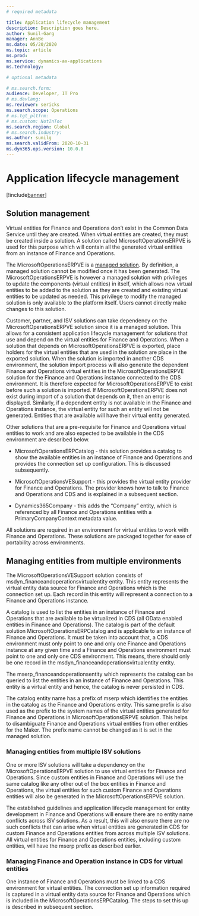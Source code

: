```yaml
---
# required metadata

title: Application lifecycle management
description: Description goes here.
author: Sunil-Garg
manager: AnnBe
ms.date: 05/20/2020
ms.topic: article
ms.prod:
ms.service: dynamics-ax-applications
ms.technology: 

# optional metadata

# ms.search.form:
audience: Developer, IT Pro
# ms.devlang: 
ms.reviewer: sericks
ms.search.scope: Operations
# ms.tgt_pltfrm: 
# ms.custom: NotInToc
ms.search.region: Global
# ms.search.industry:
ms.author: sunilg
ms.search.validFrom: 2020-10-31
ms.dyn365.ops.version: 10.0.0
---
```


# Application lifecycle management

[!include[banner](../includes/banner.md)]

## Solution management

Virtual entities for Finance and Operations don’t exist in the Common Data Service until they are created. When virtual entities are created, they must be created inside a solution. A solution called MicrosoftOperationsERPVE is used for this purpose which will contain all the generated virtual entities from an instance of Finance and Operations.

The MicrosoftOperationsERPVE is a [managed solution](https://docs.microsoft.com/en-us/powerapps/developer/common-data-service/introduction-solutions). By definition, a managed solution cannot be modified once it has been generated. The MicrosoftOperationsERPVE is however a managed solution with privileges to update the components (virtual entities) in itself, which allows new virtual entities to be added to the solution as they are created and existing virtual entities to be updated as needed. This privilege to modify the managed solution is only available to the platform itself. Users cannot directly make changes to this solution.

Customer, partner, and ISV solutions can take dependency on the MicrosoftOperationsERPVE solution since it is a managed solution. This allows for a consistent application lifecycle management for solutions that use and depend on the virtual entities for Finance and Operations. When a solution that depends on MicrosoftOperationsERPVE is exported, place holders for the virtual entities that are used in the solution are place in the exported solution. When the solution is imported in another CDS environment, the solution import process will also generate the dependent Finance and Operations virtual entities in the MicrosoftOperationsERPVE solution for the Finance and Operations instance connected to the CDS environment. It is therefore expected for MicrosoftOperationsERPVE to exist before such a solution is imported. If MicrosoftOperationsERPVE does not exist during import of a solution that depends on it, then an error is displayed. Similarly, if a dependent entity is not available in the Finance and Operations instance, the virtual entity for such an
entity will not be generated. Entities that are available will have their virtual entity generated.

Other solutions that are a pre-requisite for Finance and Operations virtual entities to work and are also expected to be available in the CDS environment are described below.

-   MicrosoftOperationsERPCatalog - this solution provides a catalog to show the available entities in an instance of Finance and Operations and provides the connection set up configuration. This is discussed subsequently.

-   MicrosoftOperationsVESupport - this provides the virtual entity provider for Finance and Operations. The provider knows how to talk to Finance and Operations and CDS and is explained in a subsequent section.

-   Dynamics365Company - this adds the “Company” entity, which is referenced by all Finance and Operations entities with a PrimaryCompanyContext metadata value.

All solutions are required in an environment for virtual entities to work with Finance and Operations. These solutions are packaged together for ease of portability across environments.

## Managing entities from multiple environments

The MicrosoftOperationsVESupport solution consists of msdyn_financeandoperationsvirtualentity entity. This entity represents the
virtual entity data source for Finance and Operations which is the connection set up. Each record in this entity will represent a connection to a Finance and Operations instance.

A catalog is used to list the entities in an instance of Finance and Operations that are available to be virtualized in CDS (all OData enabled entities in Finance and Operations). The catalog is part of the default solution MicrosoftOperationsERPCatalog and is applicable to an instance of Finance and Operations. It must be taken into account that, a CDS environment must only point to one and only one Finance and Operations instance at any given time and a Finance and Operations environment must point to one and only one CDS
environment. This means, there should only be one record in the msdyn_financeandoperationsvirtualentity entity.

The mserp_financeandoperationsentity which represents the catalog can be queried to list the entities in an instance of Finance and Operations. This entity is a virtual entity and hence, the catalog is never persisted in CDS.

The catalog entity name has a prefix of mserp which identifies the entities in the catalog as the Finance and Operations entity. This same prefix is also used as the prefix to the system names of the virtual entities generated for Finance and Operations in MicrosoftOperationsERPVE solution. This helps to disambiguate Finance and Operations virtual entities from other entities for the Maker. The prefix name cannot be changed as it is set in the managed solution.

### Managing entities from multiple ISV solutions

One or more ISV solutions will take a dependency on the MicrosoftOperationsERPVE solution to use virtual entities for Finance and Operations. Since custom entities in Finance and Operations will use the same catalog like any other out of the box entities in Finance and Operations, the virtual entities for such custom Finance and Operations entities will also be generated in the MicrosoftOperationsERPVE solution.

The established guidelines and application lifecycle management for entity development in Finance and Operations will ensure there are no entity name conflicts across ISV solutions. As a result, this will also ensure there are no such conflicts that can arise when virtual entities are generated in CDS for custom Finance and Operations entities from across multiple ISV solutions. All
virtual entities for Finance and Operations entities, including custom entities, will have the mserp prefix as described earlier.

### Managing Finance and Operation instance in CDS for virtual entities

One instance of Finance and Operations must be linked to a CDS environment for virtual entities. The connection set up information required is captured in a virtual entity data source for Finance and Operations which is included in the MicrosoftOperationsERPCatalog. The steps to set this up is described in subsequent section.
